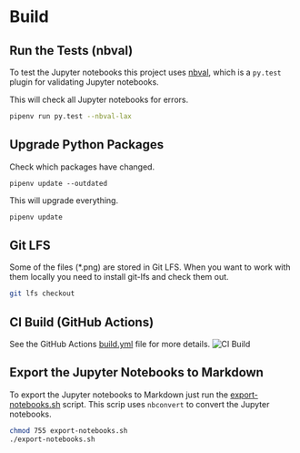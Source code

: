 # Build

## Run the Tests (nbval)

To test the Jupyter notebooks this project uses [nbval](https://github.com/computationalmodelling/nbval), which is a `py.test`
plugin for validating Jupyter notebooks.

This will check all Jupyter notebooks for errors.

```bash
pipenv run py.test --nbval-lax
```

## Upgrade Python Packages

Check which packages have changed.

```
pipenv update --outdated
```

This will upgrade everything.

```bash
pipenv update
```

## Git LFS

Some of the files (\*.png) are stored in Git LFS. When you want to work with them locally you need to install git-lfs and check them out.

```bash
git lfs checkout
```

## CI Build (GitHub Actions)

See the GitHub Actions [build.yml](.github/workflows/build.yml) file for more details.
![CI Build](https://github.com/rueedlinger/machine-learning-snippets/workflows/CI%20Build/badge.svg)

## Export the Jupyter Notebooks to Markdown

To export the Jupyter notebooks to Markdown just run the [export-notebooks.sh](export-notebooks.sh) script.
This scrip uses `nbconvert` to convert the Jupyter notebooks.

```bash
chmod 755 export-notebooks.sh
./export-notebooks.sh
```
